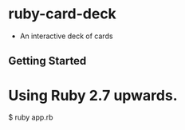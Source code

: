 # ruby-card-deck

* An interactive deck of cards

## Getting Started

# Using Ruby 2.7 upwards.

$ ruby app.rb
